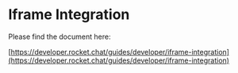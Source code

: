# Iframe Integration

Please find the document here:

[https://developer.rocket.chat/guides/developer/iframe-integration](https://developer.rocket.chat/guides/developer/iframe-integration)



